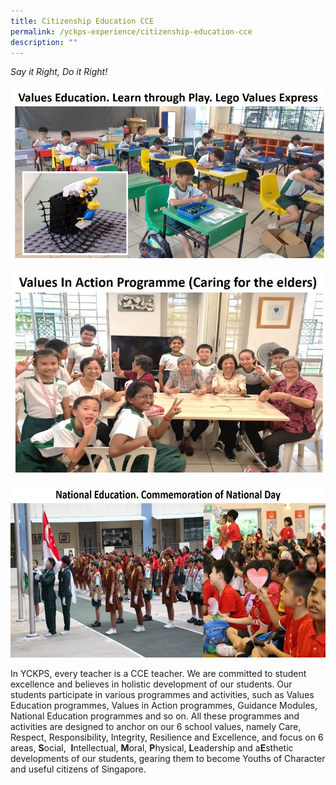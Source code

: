 ```yaml
---
title: Citizenship Education CCE
permalink: /yckps-experience/citizenship-education-cce
description: ""
---
```

_Say it Right, Do it Right!_

![Citizenship Education CCE](/images/CCE1.jpg)

![Citizenship Education CCE](/images/CCE2.jpg)

![Citizenship Education CCE](/images/CCE3.jpg)


In YCKPS, every teacher is a CCE teacher. We are committed to student excellence and believes in holistic development of our students. Our students participate in various programmes and activities, such as Values Education programmes, Values in Action programmes, Guidance Modules, National Education programmes and so on. All these programmes and activities are designed to anchor on our 6 school values, namely Care, Respect, Responsibility, Integrity, Resilience and Excellence, and focus on 6 areas, **S**ocial,  **I**ntellectual, **M**oral, **P**hysical, **L**eadership and a**E**sthetic developments of our students, gearing them to become Youths of Character and useful citizens of Singapore.